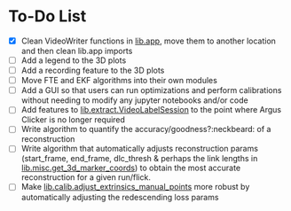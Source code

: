 # To-Do List

- [X] Clean VideoWriter functions in [lib.app](https://github.com/African-Robotics-Unit/AcinoSet/blob/655ef34dec6d43cdb4fe6b23eab0e565a8fa846e/src/lib/app.py#L223), move them to another location and then clean lib.app imports
- [ ] Add a legend to the 3D plots
- [ ] Add a recording feature to the 3D plots
- [ ] Move FTE and EKF algorithms into their own modules
- [ ] Add a GUI so that users can run optimizations and perform calibrations without needing to modify any jupyter notebooks and/or code
- [ ] Add features to [lib.extract.VideoLabelSession](https://github.com/African-Robotics-Unit/AcinoSet/blob/69eed4795cbc163b0f8979f5f89b6d1a381765bc/src/lib/extract.py#L58) to the point where Argus Clicker is no longer required
- [ ] Write algorithm to quantify the accuracy/goodness?:neckbeard: of a reconstruction
- [ ] Write algorithm that automatically adjusts reconstruction params (start_frame, end_frame, dlc_thresh & perhaps the link lengths in [lib.misc.get_3d_marker_coords](https://github.com/African-Robotics-Unit/AcinoSet/blob/69eed4795cbc163b0f8979f5f89b6d1a381765bc/src/lib/misc.py#L34)) to obtain the most accurate reconstruction for a given run/flick.
- [ ] Make [lib.calib.adjust_extrinsics_manual_points](https://github.com/African-Robotics-Unit/AcinoSet/blob/69eed4795cbc163b0f8979f5f89b6d1a381765bc/src/lib/calib.py#L215) more robust by automatically adjusting the redescending loss params